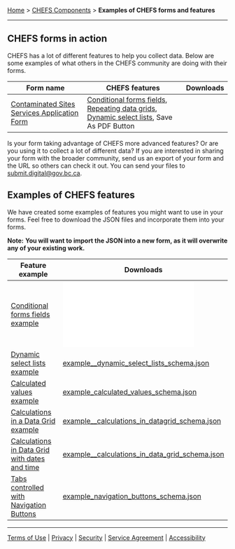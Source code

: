 [Home](index) > [CHEFS Components](CHEFS-Components) > **Examples of CHEFS forms and features** 
***

## CHEFS forms in action

CHEFS has a lot of different features to help you collect data. Below are some examples of what others in the CHEFS community are doing with their forms.

|Form name|CHEFS features|Downloads|
|---|---|---|
|[Contaminated Sites Services Application Form](https://submit.digital.gov.bc.ca/app/form/submit?f=f003bc9e-0296-4a55-aa43-d8adaf0a022d)|[Conditional forms fields](Conditional-forms-fields), [Repeating data grids](Repeating-data-grids), [Dynamic select lists](Dynamic-Select-Lists), Save As PDF Button||

Is your form taking advantage of CHEFS more advanced features? Or are you using it to collect a lot of different data? If you are interested in sharing your form with the broader community, send us an export of your form and the URL so others can check it out. You can send your files to [submit.digital@gov.bc.ca](mailto:submit.digital@gov.bc.ca).

## Examples of CHEFS features

We have created some examples of features you might want to use in your forms. Feel free to download the JSON files and incorporate them into your forms.
 
**Note:** **You will want to import the JSON into a new form, as it will overwrite any of your existing work.**

|Feature example|Downloads|
|---|---|
|[Conditional forms fields example](https://submit.digital.gov.bc.ca/app/form/submit?f=9bc36ebf-c6c3-4f5a-9a8d-ea9e8acb0ded)|![example_conditional_logic_schema.json](examples/example_conditional_logic_schema.json)|
|[Dynamic select lists example](https://submit.digital.gov.bc.ca/app/form/submit?f=4ee726e0-f7a7-49a1-8454-7325d2593a7d)|[example__dynamic_select_lists_schema.json](./examples/example__dynamic_select_lists_schema.json)|
|[Calculated values example](https://submit.digital.gov.bc.ca/app/form/submit?f=858a4aba-7e7b-4019-80c1-78a414ee5129)|[example_calculated_values_schema.json](./examples/example__calculated_values_schema.json)|
|[Calculations in a Data Grid example](https://submit.digital.gov.bc.ca/app/form/submit?f=66c7918f-aa60-4095-8dfb-36b3002b4d47)|[example__calculations_in_datagrid_schema.json](./examples/example__calculations_in_datagrid_schema.json)|
|[Calculations in Data Grid with dates and time](https://submit.digital.gov.bc.ca/app/form/submit?f=66c7918f-aa60-4095-8dfb-36b3002b4d47)|[example__calculations_in_data_grid_schema.json](./examples/example__calculations_in_data_grid_schema.json)|
|[Tabs controlled with Navigation Buttons](https://submit.digital.gov.bc.ca/app/form/submit?f=3fe31d91-a802-44a4-8215-03110af26470)|[example_navigation_buttons_schema.json](./examples/example_navigation_buttons_schema.json)|

***
[Terms of Use](Terms-of-Use) | [Privacy](Privacy) | [Security](Security) | [Service Agreement](Service-Agreement) | [Accessibility](Accessibility)